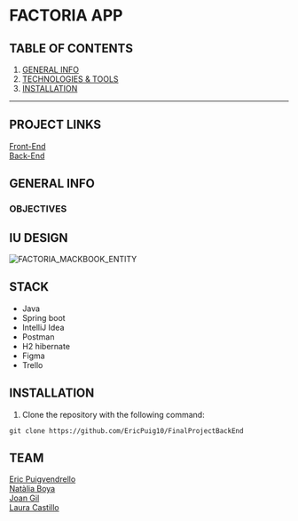 FACTORIA APP
============

## TABLE OF CONTENTS
1. [GENERAL INFO](#GENERAL-INFO)
2. [TECHNOLOGIES & TOOLS](#TECHNOLOGIES-TOOLS)
3. [INSTALLATION](#INSTALLATION_)

***

## PROJECT LINKS

[Front-End](https://github.com/EricPuig10/FinalProjectFrontEnd.git)</br>
[Back-End](https://github.com/EricPuig10/FinalProjectBackEnd.git)

## GENERAL INFO



### OBJECTIVES


## IU DESIGN

![FACTORIA_MACKBOOK_ENTITY](https://user-images.githubusercontent.com/102957525/192268919-2018cc02-d1ac-455b-9013-8ce92805b80b.png)


## STACK
- Java 
- Spring boot
- IntelliJ Idea
- Postman
- H2 hibernate
- Figma
- Trello

## INSTALLATION

1. Clone the repository with the following command:  
```
git clone https://github.com/EricPuig10/FinalProjectBackEnd
```

## TEAM

[Eric Puigvendrello ](https://github.com/EricPuig10)<br>
[Natàlia Boya ](https://github.com/nboyaroca)<br>
[Joan Gil ](https://github.com/jilbosch)<br>
[Laura Castillo ](https://github.com/laucasdu)<br>

